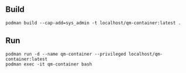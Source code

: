 ## Build
```console
podman build --cap-add=sys_admin -t localhost/qm-container:latest .
```

## Run
```
podman run -d --name qm-container --privileged localhost/qm-container:latest
podman exec -it qm-container bash
```
